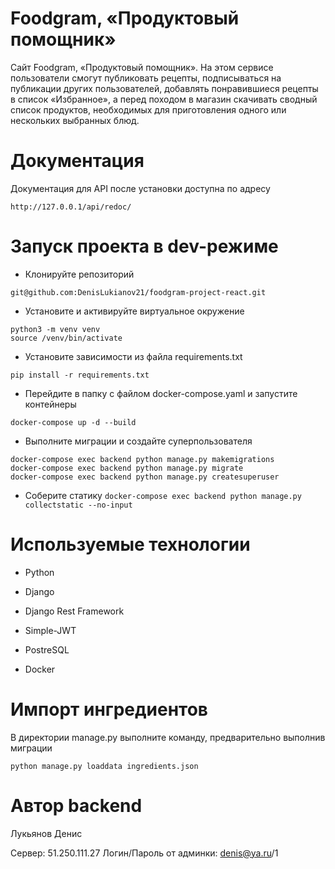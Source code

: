 # Foodgram, «Продуктовый помощник»

Cайт Foodgram, «Продуктовый помощник». На этом сервисе пользователи смогут публиковать рецепты, подписываться на публикации других пользователей, добавлять понравившиеся рецепты в список «Избранное», а перед походом в магазин скачивать сводный список продуктов, необходимых для приготовления одного или нескольких выбранных блюд.

# Документация

Документация для API после установки доступна по адресу
```
http://127.0.0.1/api/redoc/
```
# Запуск проекта в dev-режиме
- Клонируйте репозиторий
```
git@github.com:DenisLukianov21/foodgram-project-react.git
```
- Установите и активируйте виртуальное окружение
```
python3 -m venv venv
source /venv/bin/activate
```

- Установите зависимости из файла requirements.txt

``` pip install -r requirements.txt ```

- Перейдите в папку с файлом docker-compose.yaml и запустите контейнеры

``` docker-compose up -d --build ```
- Выполните миграции и создайте суперпользователя
```
docker-compose exec backend python manage.py makemigrations
docker-compose exec backend python manage.py migrate
docker-compose exec backend python manage.py createsuperuser
```
- Соберите статику
``` docker-compose exec backend python manage.py collectstatic --no-input ```

# Используемые технологии

- Python

- Django

- Django Rest Framework

- Simple-JWT

- PostreSQL

- Docker

# Импорт ингредиентов

В директории manage.py выполните команду, предварительно выполнив миграции
```
python manage.py loaddata ingredients.json
```

# Автор backend

Лукьянов Денис

Сервер: 51.250.111.27
Логин/Пароль от админки: denis@ya.ru/1